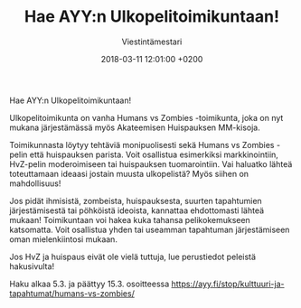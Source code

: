 ﻿---
layout: post
title: Hae AYY:n Ulkopelitoimikuntaan!
date: 2018-03-11 12:01:00 +0200
language: fin
author: Viestintämestari
categories: AYY tiedotteet
---
Hae AYY:n Ulkopelitoimikuntaan!

Ulkopelitoimikunta on vanha Humans vs Zombies -toimikunta, joka on nyt mukana järjestämässä myös Akateemisen Huispauksen MM-kisoja.

Toimikunnasta löytyy tehtäviä monipuolisesti sekä Humans vs Zombies -pelin että huispauksen parista. Voit osallistua esimerkiksi markkinointiin, HvZ-pelin moderoimiseen tai huispauksen tuomarointiin. Vai haluatko lähteä toteuttamaan ideaasi jostain muusta ulkopelistä? Myös siihen on mahdollisuus!

Jos pidät ihmisistä, zombeista, huispauksesta, suurten tapahtumien järjestämisestä tai pöhköistä ideoista, kannattaa ehdottomasti lähteä mukaan! Toimikuntaan voi hakea kuka tahansa pelikokemukseen katsomatta. Voit osallistua yhden tai useamman tapahtuman järjestämiseen oman mielenkiintosi mukaan.

Jos HvZ ja huispaus eivät ole vielä tuttuja, lue perustiedot peleistä hakusivulta!

Haku alkaa 5.3. ja päättyy 15.3. osoitteessa <https://ayy.fi/stop/kulttuuri-ja-tapahtumat/humans-vs-zombies/>